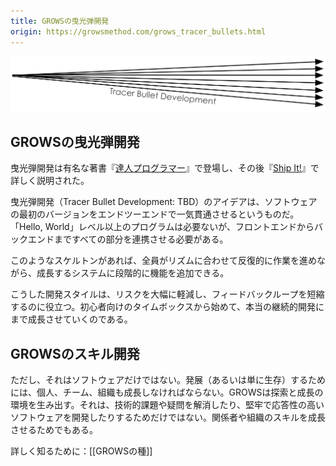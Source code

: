 ```yaml
---
title: GROWSの曳光弾開発
origin: https://growsmethod.com/grows_tracer_bullets.html
---
```


![](/images/TracerBulletArrows.png)

<!-- GROWS Tracer Bullet Development -->
## GROWSの曳光弾開発

<!-- Tracer Bullet Development was first described in the seminal text, The Pragmatic Programmer: From Journeyman to Master and expanded on in Ship It!. -->
曳光弾開発は有名な著書『[達人プログラマー](https://www.pragprog.com/titles/tpp20/)』で登場し、その後『[Ship It!](https://pragprog.com/titles/prj/ship-it/)』で詳しく説明された。

<!-- The idea of Tracer Bullet Development, or TBD, is to have the very first version of the software go all the way from end to end.  It doesn’t have to do anything more than a “Hello, World” level program, but it needs to have all the pieces working together, from front end to back end. -->

曳光弾開発（Tracer Bullet Development: TBD）のアイデアは、ソフトウェアの最初のバージョンをエンドツーエンドで一気貫通させるというものだ。「Hello, World」レベル以上のプログラムは必要ないが、フロントエンドからバックエンドまですべての部分を連携させる必要がある。

<!-- With this skeleton in place, everyone proceeds to a rhythm, iteratively, to incrementally add functionality to the growing system. -->
このようなスケルトンがあれば、全員がリズムに合わせて反復的に作業を進めながら、成長するシステムに段階的に機能を追加できる。

<!-- This style of development dramatically reduces risk and helps keep feedback loops short, starting with time boxes for beginners and growing to true continuous development. -->

こうした開発スタイルは、リスクを大幅に軽減し、フィードバックループを短縮するのに役立つ。初心者向けのタイムボックスから始めて、本当の継続的開発にまで成長させていくのである。

<!-- GROWS Skill Development -->
## GROWSのスキル開発

<!-- It’s not just the software, though. People, teams, and organizations must grow as well, in order to thrive (or even just survive).  GROWS creates an environment of exploration and growth not only to solve technical challenges and questions, not only to produce robust and responsive software, but to grow the skills of the participants and the organization as well. -->

ただし、それはソフトウェアだけではない。発展（あるいは単に生存）するためには、個人、チーム、組織も成長しなければならない。GROWSは探索と成長の環境を生み出す。それは、技術的課題や疑問を解消したり、堅牢で応答性の高いソフトウェアを開発したりするためだけではない。関係者や組織のスキルを成長させるためでもある。

詳しく知るために：[[GROWSの種]]
